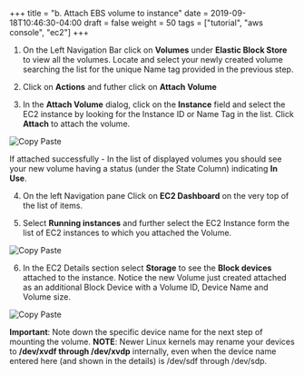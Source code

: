 +++
title = "b. Attach EBS volume to instance"
date = 2019-09-18T10:46:30-04:00
draft = false
weight = 50
tags = ["tutorial", "aws console", "ec2"]
+++

1.	On the Left Navigation Bar click on **Volumes** under **Elastic Block Store** to view all the volumes. Locate and select your newly created volume searching the list for the unique Name tag provided in the previous step.

2.	Click on **Actions** and futher click on **Attach Volume**

3.	In the **Attach Volume** dialog, click on the **Instance** field and select the EC2 instance by looking for the Instance ID or Name Tag in the list. Click **Attach** to attach the volume.

![Copy Paste](/images/hpc-aws-parallelcluster-workshop/EC2AttachVolume.png)

If attached successfully - In the list of displayed volumes you should see your new volume having a status (under the State Column) indicating **In Use**.

4.	On the left Navigation pane Click on  **EC2 Dashboard** on the very top of the list of items. 

5.	Select **Running instances** and further select the EC2 Instance form the list of EC2 instances to which you attached the Volume.

![Copy Paste](/images/hpc-aws-parallelcluster-workshop/EC2RunningInstances.png)
 

6.	In the EC2 Details section select **Storage** to see the **Block devices** attached to the instance. Notice the new Volume just created attached as an additional Block Device with a Volume ID, Device Name and Volume size.

![Copy Paste](/images/hpc-aws-parallelcluster-workshop/Ec2AttachedVolume.png)

**Important**: Note down the specific device name for the next step of mounting the volume. **NOTE**: Newer Linux kernels may rename your devices to **/dev/xvdf through /dev/xvdp** internally, even when the device name entered here (and shown in the details) is /dev/sdf through /dev/sdp.
